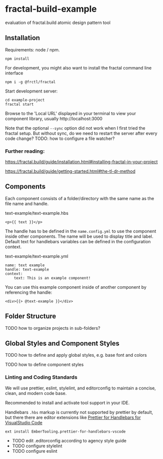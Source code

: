 # fractal-build-example
evaluation of fractal.build atomic design pattern tool

## Installation

Requirements: node / npm.

`npm install`

For development, you might also want to install the fractal command line interface

`npm i -g @frctl/fractal`

Start development server:

```
cd example-project
fractal start
```

Browse to the 'Local URL' displayed in your terminal to view your component library, usually
http://localhost:3000

Note that the optional `--sync` option did not work when I first tried the fractal setup.
But without sync, do we need to restart the server after every code change?
TODO: how to configure a file watcher?

### Further reading:

https://fractal.build/guide/installation.html#installing-fractal-in-your-project

https://fractal.build/guide/getting-started.html#the-tl-dr-method

## Components

Each component consists of a folder/directory with the same name as the file name and handle.

text-example/text-example.hbs

```
<p>{{ text }}</p>
```

The handle has to be defined in the `name.config.yml` to use the component inside other components.
The name will be used to display title and label.
Default text for handlebars variables can be defined in the configuration context.

text-example/text-example.yml

```
name: text example
handle: text-example
context:
    text: This is an example component!
```

You can use this example component inside of another component by referencing the handle:

```
<div>{{> @text-example }}</div>
```

## Folder Structure 

TODO how to organize projects in sub-folders?

## Global Styles and Component Styles

TODO how to define and apply global styles, e.g. base font and colors

TODO how to define component styles

### Linting and Coding Standards

We will use prettier, eslint, stylelint, and editorconfig
to maintain a concise, clean, and modern code base.

Recommended to install and activate tool support in your IDE.

Handlebars `.hbs` markup is currently not supported by prettier by default,
but there there are editor extensions like
[Prettier for Handlebars for VisualStudio Code](https://marketplace.visualstudio.com/items?itemName=EmberTooling.prettier-for-handlebars-vscode)

`ext install EmberTooling.prettier-for-handlebars-vscode`

* TODO edit .editorconfig according to agency style guide
* TODO configure stylelint
* TODO configure eslint
